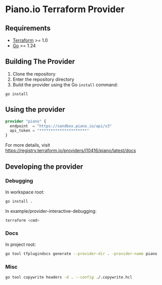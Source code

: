 # Piano.io Terraform Provider

## Requirements

- [Terraform](https://developer.hashicorp.com/terraform/downloads) >= 1.0
- [Go](https://golang.org/doc/install) >= 1.24

## Building The Provider

1. Clone the repository
1. Enter the repository directory
1. Build the provider using the Go `install` command:

```shell
go install
```

## Using the provider

```tf
provider "piano" {
  endpoint  = "https://sandbox.piano.io/api/v3"
  api_token = "*********************"
}
```

For more details, visit https://registry.terraform.io/providers/i10416/piano/latest/docs

## Developing the provider

### Debugging

In workspace root:

```sh
go install .
```

In example/provider-interactive-debugging:

```sh
terraform <cmd>
```

### Docs

In project root:

```sh
go tool tfplugindocs generate --provider-dir . -provider-name piano
```

### Misc

```sh
go tool copywrite headers -d . --config ./.copywrite.hcl
```
